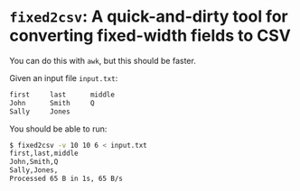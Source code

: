 # `fixed2csv`: A quick-and-dirty tool for converting fixed-width fields to CSV

You can do this with `awk`, but this should be faster.

Given an input file `input.txt`:

```txt
first     last      middle
John      Smith     Q
Sally     Jones
```

You should be able to run:

```sh
$ fixed2csv -v 10 10 6 < input.txt
first,last,middle
John,Smith,Q
Sally,Jones,
Processed 65 B in 1s, 65 B/s
```
